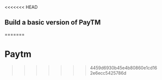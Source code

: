 <<<<<<< HEAD

## Build a basic version of PayTM
=======
# Paytm
>>>>>>> 4459d6930b45e4b80860e1cd162e6ecc5425786d
